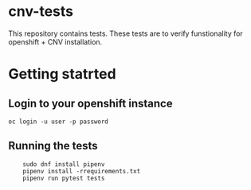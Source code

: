 # cnv-tests
This repository contains tests. These tests are to verify funstionality for openshift + CNV installation.

# Getting statrted
## Login to your openshift instance
```
oc login -u user -p password
```
## Running the tests
```
    sudo dnf install pipenv
    pipenv install -rrequirements.txt
    pipenv run pytest tests
```
